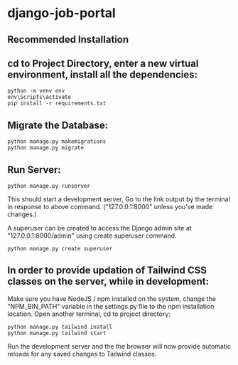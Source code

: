 # django-job-portal

## Recommended Installation

## cd to Project Directory, enter a new virtual environment, install all the dependencies:

```
python -m venv env
env\Scripts\activate
pip install -r requirements.txt
```

## Migrate the Database:

```
python manage.py makemigrations
python manage.py migrate
```

## Run Server:

```
python manage.py runserver
```

This should start a development server, Go to the link output by the terminal in response to above command. ("127.0.0.1:8000" unless you've made changes.)

A superuser can be created to access the Django admin site at "127.0.0.1:8000/admin" using create superuser command.
```
python manage.py create superuser
```

## In order to provide updation of Tailwind CSS classes on the server, while in development:

Make sure you have NodeJS / npm installed on the system, change the "NPM_BIN_PATH" variable in the settings.py file to the npm installation location.
Open another terminal, cd to project directory:

```
python manage.py tailwind install
python manage.py tailwind start
```

Run the development server and the the browser will now provide automatic reloads for any saved changes to Tailwind classes.
